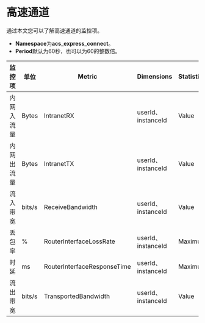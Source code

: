 # 高速通道

通过本文您可以了解高速通道的监控项。

-   **Namespace**为**acs\_express\_connect**。
-   **Period**默认为60秒，也可以为60的整数倍。

|监控项|单位|Metric|Dimensions|Statistics|
|---|--|------|----------|----------|
|内网入流量|Bytes|IntranetRX|userId、instanceId|Value|
|内网出流量|Bytes|IntranetTX|userId、instanceId|Value|
|流入带宽|bits/s|ReceiveBandwidth|userId、instanceId|Value|
|丢包率|%|RouterInterfaceLossRate|userId、instanceId|Maximum|
|时延|ms|RouterInterfaceResponseTime|userId、instanceId|Maximum|
|流出带宽|bits/s|TransportedBandwidth|userId、instanceId|Value|

